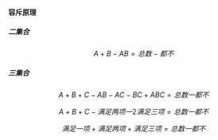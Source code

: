 #### 容斥原理

##### 二集合

$$A+B-AB=总数-都不$$

##### 三集合

$$A+B+C-AB-AC-BC+ABC=总数一都不$$

$$A+B+C-满足两项一2满足三项=总数一都不$$

$$满足一项+满足两项+满足三项=总数一都不$$